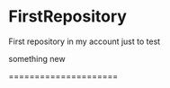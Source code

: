 FirstRepository
===============

First repository in my account just to test

something new

=====================
